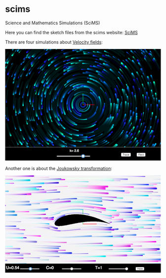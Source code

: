 # scims
Science and Mathematics Simulations (SciMS)

Here you can find the sketch files from the scims website: [SciMS](https://teaching.smp.uq.edu.au/scims/index.html)

There are four simulations about [Velocity fields](https://teaching.smp.uq.edu.au/scims/Adv_calculus/Velocity_field.html):

![alt tag](https://github.com/carlosponcecampuzano/scims/blob/master/advancedcalculus/velocityfields/pic_velfield.png)

Another one is about the [Joukowsky transformation](https://teaching.smp.uq.edu.au/scims/Complex_analysis/JoukowskyAirfoil.html):

![alt tag](https://github.com/carlosponcecampuzano/scims/blob/master/complexanalysis/pic_joukairfoil.png)
